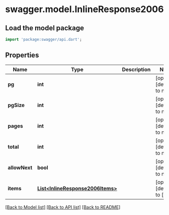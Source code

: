 # swagger.model.InlineResponse2006

## Load the model package
```dart
import 'package:swagger/api.dart';
```

## Properties
Name | Type | Description | Notes
------------ | ------------- | ------------- | -------------
**pg** | **int** |  | [optional] [default to null]
**pgSize** | **int** |  | [optional] [default to null]
**pages** | **int** |  | [optional] [default to null]
**total** | **int** |  | [optional] [default to null]
**allowNext** | **bool** |  | [optional] [default to null]
**items** | [**List&lt;InlineResponse2006Items&gt;**](InlineResponse2006Items.md) |  | [optional] [default to []]

[[Back to Model list]](../README.md#documentation-for-models) [[Back to API list]](../README.md#documentation-for-api-endpoints) [[Back to README]](../README.md)


